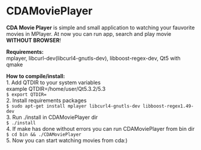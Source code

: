 CDAMoviePlayer
==============
<info><b>CDA Movie Player</b> is simple and small application to watching your fauvorite movies in MPlayer. At now you can run app, search and play movie <b>WITHOUT BROWSER</b>!</info>

<p><b>Requirements:</b><br>
mplayer, libcurl-dev(libcurl4-gnutls-dev), libboost-regex-dev, Qt5 with qmake</p>

<p><b>How to compile/install:</b><br>
1. Add QTDIR  to your system variables<br>
example QTDIR=/home/user/Qt5.3.2/5.3<br>
<code>$ export QTDIR=<path_to_qt></code><br>
2. Install requirements packages<br>
<code>$ sudo apt-get install mplayer libcurl4-gnutls-dev libboost-regex1.49-dev</code><br>
3. Run ./install in CDAMoviePlayer dir<br>
<code>$ ./install</code><br>
4. If make has done without errors you can run CDAMoviePlayer from bin dir<br>
<code>$ cd bin && ./CDAMoviePlayer</code><br>
5. Now you can start watching movies from cda:)</p>
